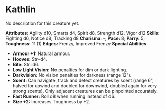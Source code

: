 # Kathlin

No description for this creature yet.

**Attributes:** Agility d10, Smarts d4, Spirit d8, Strength d12, Vigor
d12
**Skills:** Fighting d6, Notice d8, Tracking d8
**Charisma:** -; **Pace:** 8; **Parry:** 5; **Toughness:** 11 (1)
**Edges:** Frenzy, Improved Frenzy
**Special Abilities**

- **Armour +1:** Natural armour.
- **Hooves:** Str+d4.
- **Bite:** Str+d6.
- **Low Light Vision:** No penalties for dim or dark lighting.
- **Darkvision:** No vision penalties for darkness (range 12").
- **Scent:** Can navigate, track and detect creatures by scent (range
6", halved for upwind and doubled for downwind, doubled again for very
strong scents). Only adjacent creatures can be pinpointed accurately.
- **Fast Runner:** Roll d8 when running instead of d6.
- **Size +2:** Increases Toughness by +2.
